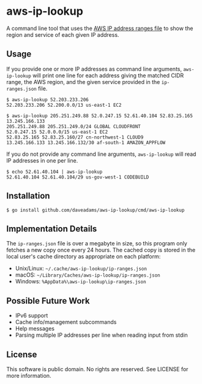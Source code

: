 # aws-ip-lookup

A command line tool that uses the
[AWS IP address ranges file](https://docs.aws.amazon.com/general/latest/gr/aws-ip-ranges.html)
to show the region and service of each given IP address.

## Usage

If you provide one or more IP addresses as command line arguments,
`aws-ip-lookup` will print one line for each address giving the matched CIDR
range, the AWS region, and the given service provided in the `ip-ranges.json`
file.

    $ aws-ip-lookup 52.203.233.206
    52.203.233.206 52.200.0.0/13 us-east-1 EC2

    $ aws-ip-lookup 205.251.249.88 52.0.247.15 52.61.40.104 52.83.25.165 13.245.166.133
    205.251.249.88 205.251.249.0/24 GLOBAL CLOUDFRONT
    52.0.247.15 52.0.0.0/15 us-east-1 EC2
    52.83.25.165 52.83.25.160/27 cn-northwest-1 CLOUD9
    13.245.166.133 13.245.166.132/30 af-south-1 AMAZON_APPFLOW

If you do not provide any command line arguments, `aws-ip-lookup` will read
IP addresses in one per line.

    $ echo 52.61.40.104 | aws-ip-lookup
    52.61.40.104 52.61.40.104/29 us-gov-west-1 CODEBUILD

## Installation

    $ go install github.com/daveadams/aws-ip-lookup/cmd/aws-ip-lookup

## Implementation Details

The `ip-ranges.json` file is over a megabyte in size, so this program only
fetches a new copy once every 24 hours. The cached copy is stored in the local
user's cache directory as appropriate on each platform:

* Unix/Linux: `~/.cache/aws-ip-lookup/ip-ranges.json`
* macOS: `~/Library/Caches/aws-ip-lookup/ip-ranges.json`
* Windows: `%AppData%\aws-ip-lookup\ip-ranges.json`

## Possible Future Work

* IPv6 support
* Cache info/management subcommands
* Help messages
* Parsing multiple IP addresses per line when reading input from stdin

## License

This software is public domain. No rights are reserved. See LICENSE for more
information.
